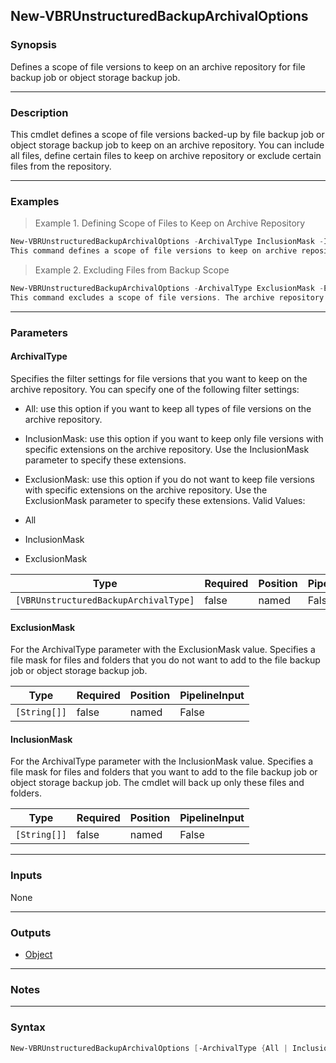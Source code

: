 New-VBRUnstructuredBackupArchivalOptions
----------------------------------------

### Synopsis
Defines a scope of file versions to keep on an archive repository for file backup job or object storage backup job.

---

### Description

This cmdlet defines a scope of file versions backed-up by file backup job or object storage backup job to keep on an archive repository. You can include all files, define certain files to keep on archive repository or exclude certain files from the repository.

---

### Examples
> Example 1. Defining Scope of Files to Keep on Archive Repository

```PowerShell
New-VBRUnstructuredBackupArchivalOptions -ArchivalType InclusionMask -InclusionMask ('*.pdf', '*.docx')
This command defines a scope of file versions to keep on archive repositories. The archive repository will keep only file versions with PDF and DOCX extensions.
```
> Example  2. Excluding Files from Backup Scope

```PowerShell
New-VBRUnstructuredBackupArchivalOptions -ArchivalType ExclusionMask -ExclusionMask '*.exe'
This command excludes a scope of file versions. The archive repository will not keep .EXE file extensions.
```

---

### Parameters
#### **ArchivalType**
Specifies the filter settings for file versions that you want to keep on the archive repository. You can specify one of the following filter settings:
* All: use this option if you want to keep all types of file versions on the archive repository.
* InclusionMask: use this option if you want to keep only file versions with specific extensions on the archive repository. Use the InclusionMask parameter to specify these extensions.
* ExclusionMask: use this option if you do not want to keep file versions with specific extensions on the archive repository.
Use the ExclusionMask parameter to specify these extensions.
Valid Values:

* All
* InclusionMask
* ExclusionMask

|Type                                 |Required|Position|PipelineInput|
|-------------------------------------|--------|--------|-------------|
|`[VBRUnstructuredBackupArchivalType]`|false   |named   |False        |

#### **ExclusionMask**
For the ArchivalType parameter with the ExclusionMask value.
Specifies a file mask for files and folders that you do not want to add to the file backup job or object storage backup job.

|Type        |Required|Position|PipelineInput|
|------------|--------|--------|-------------|
|`[String[]]`|false   |named   |False        |

#### **InclusionMask**
For the ArchivalType parameter with the InclusionMask value.
Specifies a file mask for files and folders that you want to add to the file backup job or object storage backup job. The cmdlet will back up only these files and folders.

|Type        |Required|Position|PipelineInput|
|------------|--------|--------|-------------|
|`[String[]]`|false   |named   |False        |

---

### Inputs
None

---

### Outputs
* [Object](https://learn.microsoft.com/en-us/dotnet/api/System.Object)

---

### Notes

---

### Syntax
```PowerShell
New-VBRUnstructuredBackupArchivalOptions [-ArchivalType {All | InclusionMask | ExclusionMask}] [-ExclusionMask <String[]>] [-InclusionMask <String[]>] [<CommonParameters>]
```
